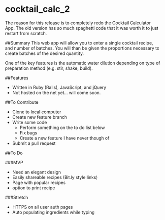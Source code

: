 # cocktail_calc_2
The reason for this release is to completely redo the Cocktail Calculator App.
The old version has so much spaghetti code that it was worth it to just restart from scratch. 

##Summary
This web app will allow you to enter a single cocktail recipe, and number of batches.
You will than be given the proportions necessary to create batches of the desired quantity.

One of the key features is the automatic water dilution depending on type of preparation method (e.g. stir, shake, build).

##Features
* Written in Ruby (Rails), JavaScript, and jQuery
* Not hosted on the net yet... will come soon. 

##To Contribute
* Clone to local computer
* Create new feature branch
* Write some code
	* Perform something on the to do list below
	* Fix bugs
	* Create a new feature I have never though of
* Submit a pull request

##To Do

###MVP
* Need an elegant design
* Easily shareable recipes (Bit.ly style links)
* Page with popular recipes
* option to print recipe


###Stretch
* HTTPS on all user auth pages
* Auto populating ingredients while typing
